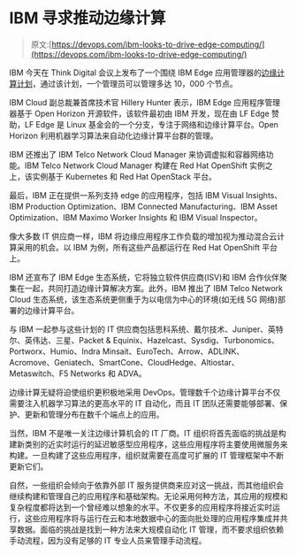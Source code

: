 # IBM 寻求推动边缘计算

> 原文:[https://devops.com/ibm-looks-to-drive-edge-computing/](https://devops.com/ibm-looks-to-drive-edge-computing/)

IBM 今天在 Think Digital 会议上发布了一个围绕 IBM Edge 应用管理器的[边缘计算计划](https://newsroom.ibm.com/2020-05-05-IBM-and-Red-Hat-Launch-New-Edge-Computing-Solutions-for-the-5G-Era)，通过该计划，一个管理员可以管理多达 10，000 个节点。

IBM Cloud 副总裁兼首席技术官 Hillery Hunter 表示，IBM Edge 应用程序管理器基于 Open Horizon 开源软件，该软件最初由 IBM 开发，现在由 LF Edge 赞助，LF Edge 是 Linux 基金会的一个分支，专注于网络和边缘计算平台。Open Horizon 利用机器学习算法来自动化边缘计算平台群的管理。

IBM 还推出了 IBM Telco Network Cloud Manager 来协调虚拟和容器网络功能。IBM Telco Network Cloud Manager 构建在 Red Hat OpenShift 实例之上，该实例基于 Kubernetes 和 Red Hat OpenStack 平台。

最后，IBM 正在提供一系列支持 edge 的应用程序，包括 IBM Visual Insights、IBM Production Optimization、IBM Connected Manufacturing、IBM Asset Optimization、IBM Maximo Worker Insights 和 IBM Visual Inspector。

像大多数 IT 供应商一样，IBM 将边缘应用程序工作负载的增加视为推动混合云计算采用的机会。以 IBM 为例，所有这些产品都运行在 Red Hat OpenShift 平台上。

IBM 还宣布了 IBM Edge 生态系统，它将独立软件供应商(ISV)和 IBM 合作伙伴聚集在一起，共同打造边缘计算解决方案。此外，IBM 推出了 IBM Telco Network Cloud 生态系统，该生态系统更侧重于为以电信为中心的环境(如无线 5G 网络)部署的边缘计算平台。

与 IBM 一起参与这些计划的 IT 供应商包括思科系统、戴尔技术、Juniper、英特尔、英伟达、三星、Packet & Equinix、Hazelcast、Sysdig、Turbonomics、Portworx、Humio、Indra Minsait、EuroTech、Arrow、ADLINK、Acromove、Geniatech、SmartCone、CloudHedge、Altiostar、Metaswitch、F5 Networks 和 ADVA。

边缘计算无疑将迫使组织更积极地采用 DevOps。管理数千个边缘计算平台不仅需要注入机器学习算法的更高水平的 IT 自动化，而且 IT 团队还需要能够部署、保护、更新和管理分布在数千个端点上的应用。

当然，IBM 不是唯一关注边缘计算机会的 IT 厂商。IT 组织将首先面临的挑战是构建新类别的近实时运行的延迟敏感型应用程序，这些应用程序将主要使用微服务来构建。一旦构建了这些应用程序，组织就需要在高度可扩展的 IT 管理框架中不断更新它们。

自然，一些组织会倾向于依靠外部 IT 服务提供商来应对这一挑战，而其他组织会继续构建和管理自己的应用程序和基础架构。无论采用何种方法，其应用的规模和复杂程度都将达到一个曾经难以想象的水平。不仅更多的应用程序将接近实时运行，这些应用程序将与运行在云和本地数据中心的面向批处理的应用程序集成并共享数据。面临的挑战是找到一种方法来大规模自动化 IT 管理，而不要求组织依赖手动流程，因为没有足够的 IT 专业人员来管理手动流程。